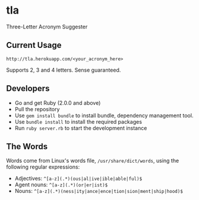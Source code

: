tla
===

Three-Letter Acronym Suggester

Current Usage
-------------

```
http://tla.herokuapp.com/<your_acronym_here>
```

Supports 2, 3 and 4 letters. Sense guaranteed.

Developers
----------
* Go and get Ruby (2.0.0 and above)
* Pull the repository
* Use ```gem install bundle``` to install bundle, dependency management tool. 
* Use ```bundle install``` to install the required packages
* Run ```ruby server.rb``` to start the development instance

The Words
---------

Words come from Linux's words file, ```/usr/share/dict/words```, using the following regular expressions:
* Adjectives: ```^[a-z](.*)(ous|al|ive|ible|able|ful)$```
* Agent nouns: ```^[a-z](.*)(or|er|ist)$```
* Nouns: ```^[a-z](.*)(ness|ity|ance|ence|tion|sion|ment|ship|hood)$```

